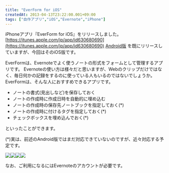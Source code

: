 ```yaml
---
title: "EverForm for iOS"
createdAt: 2013-04-13T23:22:00.001+09:00
tags: ["自作アプリ","iOS","Evernote","iPhone"]
---
```

iPhoneアプリ『EverForm for iOS』をリリースしました。
[https://itunes.apple.com/jp/app/id630680690](https://itunes.apple.com/jp/app/id630680690)
[Android版](https://play.google.com/store/apps/details?id=com.sika524.android.everform) を既にリリースしていますが、今回はそのiOS版です。
<!--more-->
EverFormは、Evernoteでよく使うノートの形式をフォームとして管理するアプリです。
Evernoteの使い方は様々だと思いますが、Webのクリップだけではなく、毎日何かの記録をするのに使っている人もいるのではないでしょうか。 EverFormは、そんな人におすすめできるアプリです。

- ノートの書式(見出しなど)を保存しておく
- ノートの作成時に作成日時を自動的に埋め込む
- ノートの作成時の保存先ノートブックを指定しておく(\*)
- ノートの作成時に付けるタグを指定しておく(\*)
- チェックボックスを埋め込んでおく(\*)

といったことができます。

(\*)実は、前述のAndroid版ではまだ対応できていないのですが、近々対応する予定です。

[![](http://3.bp.blogspot.com/-K_5_2B5JENE/UWlntk0qcDI/AAAAAAAAK-M/x4wc5tTFxIU/s200/iPhone_3.5inch_ja_1.png)](http://3.bp.blogspot.com/-K_5_2B5JENE/UWlntk0qcDI/AAAAAAAAK-M/x4wc5tTFxIU/s1600/iPhone_3.5inch_ja_1.png)[![](http://3.bp.blogspot.com/-hA4Jp67cpLk/UWlnwWffxCI/AAAAAAAAK-U/iWD3huEBdQs/s200/iPhone_3.5inch_ja_2.png)](http://3.bp.blogspot.com/-hA4Jp67cpLk/UWlnwWffxCI/AAAAAAAAK-U/iWD3huEBdQs/s1600/iPhone_3.5inch_ja_2.png)[![](http://3.bp.blogspot.com/-Yz9GOYIAEDM/UWlnxxbOBII/AAAAAAAAK-c/y8Dab2mk0Fs/s200/iPhone_3.5inch_ja_3.png)](http://3.bp.blogspot.com/-Yz9GOYIAEDM/UWlnxxbOBII/AAAAAAAAK-c/y8Dab2mk0Fs/s1600/iPhone_3.5inch_ja_3.png)[![](http://2.bp.blogspot.com/-FiCABWBtWp4/UWlnzufWpaI/AAAAAAAAK-k/m5LACp6mQLw/s200/iPhone_3.5inch_ja_4.png)](http://2.bp.blogspot.com/-FiCABWBtWp4/UWlnzufWpaI/AAAAAAAAK-k/m5LACp6mQLw/s1600/iPhone_3.5inch_ja_4.png)

なお、ご利用になるにはEvernoteのアカウントが必要です。
